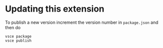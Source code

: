 
# Updating this extension

To publish a new version increment the version number in `package.json` and then  do 

```
vsce package
vsce publish
```
